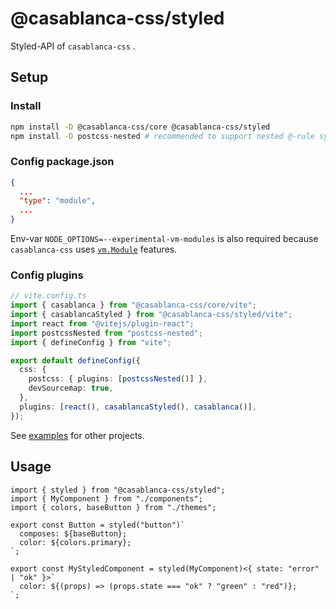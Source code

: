 # @casablanca-css/styled

Styled-API of `casablanca-css` .

## Setup

### Install

```sh
npm install -D @casablanca-css/core @casablanca-css/styled
npm install -D postcss-nested # recommended to support nested @-rule syntax
```

### Config package.json

```json
{
  ...
  "type": "module",
  ...
}
```

Env-var `NODE_OPTIONS=--experimental-vm-modules` is also required because `casablanca-css` uses [`vm.Module`](https://nodejs.org/api/vm.html#class-vmmodule) features.

### Config plugins

```ts
// vite.config.ts
import { casablanca } from "@casablanca-css/core/vite";
import { casablancaStyled } from "@casablanca-css/styled/vite";
import react from "@vitejs/plugin-react";
import postcssNested from "postcss-nested";
import { defineConfig } from "vite";

export default defineConfig({
  css: {
    postcss: { plugins: [postcssNested()] },
    devSourcemap: true,
  },
  plugins: [react(), casablancaStyled(), casablanca()],
});
```

See [examples](/examples/) for other projects.

## Usage

```tsx
import { styled } from "@casablanca-css/styled";
import { MyComponent } from "./components";
import { colors, baseButton } from "./themes";

export const Button = styled("button")`
  composes: ${baseButton};
  color: ${colors.primary};
`;

export const MyStyledComponent = styled(MyComponent)<{ state: "error" | "ok" }>`
  color: ${(props) => (props.state === "ok" ? "green" : "red")};
`;
```
